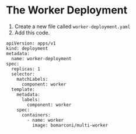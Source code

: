 # The Worker Deployment
1. Create a new file called ```worker-deployment.yaml```  
2. Add this code.  
```
apiVersion: apps/v1
kind: deployment
metadata:
  name: worker-deployment
spec:
  replicas: 1
  selector:
    matchLabels:
      component: worker
  template:
    metadata:
      labels:
        component: worker
    spec:
      containers:
        - name: worker
          image: bomarconi/multi-worker
```
